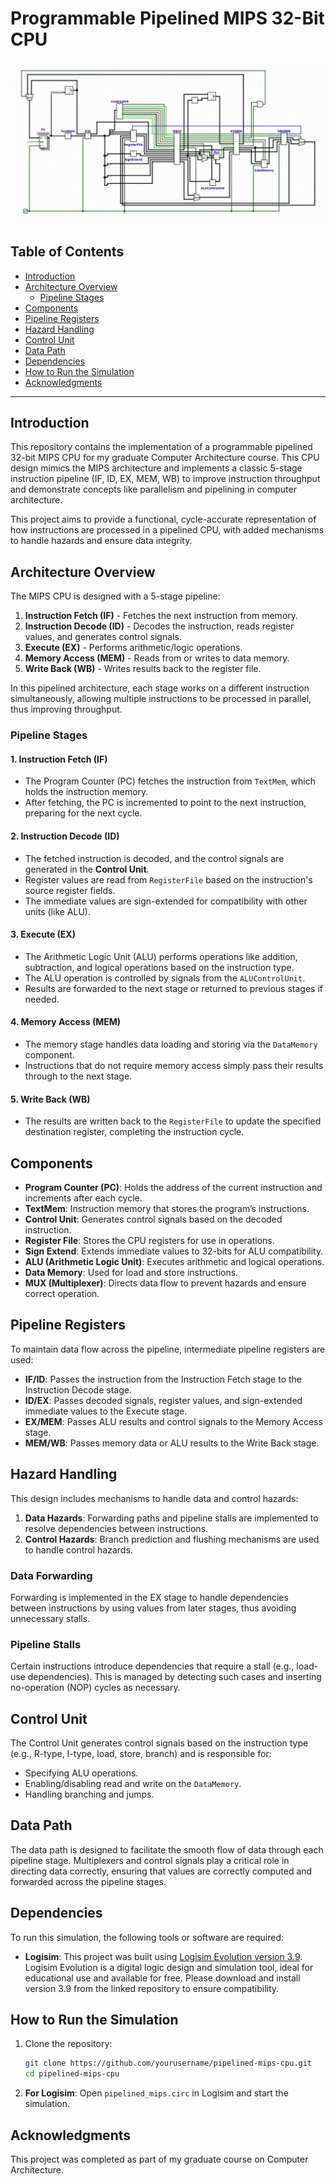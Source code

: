 # Programmable Pipelined MIPS 32-Bit CPU

![Pipelined MIPS CPU Diagram](images/CPU_Overview.png)

## Table of Contents

- [Introduction](#introduction)
- [Architecture Overview](#architecture-overview)
  - [Pipeline Stages](#pipeline-stages)
- [Components](#components)
- [Pipeline Registers](#pipeline-registers)
- [Hazard Handling](#hazard-handling)
- [Control Unit](#control-unit)
- [Data Path](#data-path)
- [Dependencies](#dependencies)
- [How to Run the Simulation](#how-to-run-the-simulation)
- [Acknowledgments](#acknowledgments)

---

## Introduction

This repository contains the implementation of a programmable pipelined 32-bit MIPS CPU for my graduate Computer Architecture course. This CPU design mimics the MIPS architecture and implements a classic 5-stage instruction pipeline (IF, ID, EX, MEM, WB) to improve instruction throughput and demonstrate concepts like parallelism and pipelining in computer architecture. 

This project aims to provide a functional, cycle-accurate representation of how instructions are processed in a pipelined CPU, with added mechanisms to handle hazards and ensure data integrity.

## Architecture Overview

The MIPS CPU is designed with a 5-stage pipeline:
1. **Instruction Fetch (IF)** - Fetches the next instruction from memory.
2. **Instruction Decode (ID)** - Decodes the instruction, reads register values, and generates control signals.
3. **Execute (EX)** - Performs arithmetic/logic operations.
4. **Memory Access (MEM)** - Reads from or writes to data memory.
5. **Write Back (WB)** - Writes results back to the register file.

In this pipelined architecture, each stage works on a different instruction simultaneously, allowing multiple instructions to be processed in parallel, thus improving throughput.

### Pipeline Stages

#### 1. Instruction Fetch (IF)
- The Program Counter (PC) fetches the instruction from `TextMem`, which holds the instruction memory.
- After fetching, the PC is incremented to point to the next instruction, preparing for the next cycle.

#### 2. Instruction Decode (ID)
- The fetched instruction is decoded, and the control signals are generated in the **Control Unit**.
- Register values are read from `RegisterFile` based on the instruction's source register fields.
- The immediate values are sign-extended for compatibility with other units (like ALU).

#### 3. Execute (EX)
- The Arithmetic Logic Unit (ALU) performs operations like addition, subtraction, and logical operations based on the instruction type.
- The ALU operation is controlled by signals from the `ALUControlUnit`.
- Results are forwarded to the next stage or returned to previous stages if needed.

#### 4. Memory Access (MEM)
- The memory stage handles data loading and storing via the `DataMemory` component.
- Instructions that do not require memory access simply pass their results through to the next stage.

#### 5. Write Back (WB)
- The results are written back to the `RegisterFile` to update the specified destination register, completing the instruction cycle.

## Components

- **Program Counter (PC)**: Holds the address of the current instruction and increments after each cycle.
- **TextMem**: Instruction memory that stores the program’s instructions.
- **Control Unit**: Generates control signals based on the decoded instruction.
- **Register File**: Stores the CPU registers for use in operations.
- **Sign Extend**: Extends immediate values to 32-bits for ALU compatibility.
- **ALU (Arithmetic Logic Unit)**: Executes arithmetic and logical operations.
- **Data Memory**: Used for load and store instructions.
- **MUX (Multiplexer)**: Directs data flow to prevent hazards and ensure correct operation.

## Pipeline Registers

To maintain data flow across the pipeline, intermediate pipeline registers are used:
- **IF/ID**: Passes the instruction from the Instruction Fetch stage to the Instruction Decode stage.
- **ID/EX**: Passes decoded signals, register values, and sign-extended immediate values to the Execute stage.
- **EX/MEM**: Passes ALU results and control signals to the Memory Access stage.
- **MEM/WB**: Passes memory data or ALU results to the Write Back stage.

## Hazard Handling

This design includes mechanisms to handle data and control hazards:
1. **Data Hazards**: Forwarding paths and pipeline stalls are implemented to resolve dependencies between instructions.
2. **Control Hazards**: Branch prediction and flushing mechanisms are used to handle control hazards.

### Data Forwarding

Forwarding is implemented in the EX stage to handle dependencies between instructions by using values from later stages, thus avoiding unnecessary stalls.

### Pipeline Stalls

Certain instructions introduce dependencies that require a stall (e.g., load-use dependencies). This is managed by detecting such cases and inserting no-operation (NOP) cycles as necessary.

## Control Unit

The Control Unit generates control signals based on the instruction type (e.g., R-type, I-type, load, store, branch) and is responsible for:
- Specifying ALU operations.
- Enabling/disabling read and write on the `DataMemory`.
- Handling branching and jumps.

## Data Path

The data path is designed to facilitate the smooth flow of data through each pipeline stage. Multiplexers and control signals play a critical role in directing data correctly, ensuring that values are correctly computed and forwarded across the pipeline stages.

## Dependencies

To run this simulation, the following tools or software are required:
- **Logisim**: 
This project was built using [Logisim Evolution version 3.9](https://github.com/logisim-evolution/logisim-evolution). Logisim Evolution is a digital logic design and simulation tool, ideal for educational use and available for free. Please download and install version 3.9 from the linked repository to ensure compatibility.

## How to Run the Simulation

1. Clone the repository:
   ```bash
   git clone https://github.com/yourusername/pipelined-mips-cpu.git
   cd pipelined-mips-cpu
   ```

2. **For Logisim**: Open `pipelined_mips.circ` in Logisim and start the simulation.


## Acknowledgments

This project was completed as part of my graduate course on Computer Architecture.
